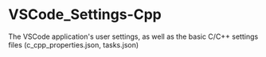 # VSCode_Settings-Cpp
The VSCode application's user settings, as well as the basic C/C++ settings files (c_cpp_properties.json, tasks.json)
